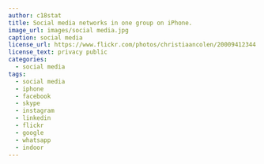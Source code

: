 ```yaml
---
author: c18stat
title: Social media networks in one group on iPhone.
image_url: images/social media.jpg
caption: social media
license_url: https://www.flickr.com/photos/christiaancolen/20009412344
license_text: privacy public
categories:
  - social media
tags:
  - social media
  - iphone
  - facebook
  - skype
  - instagram
  - linkedin
  - flickr
  - google
  - whatsapp
  - indoor
---
```

